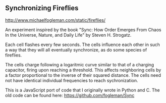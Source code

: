 ## Synchronizing Fireflies

http://www.michaelfogleman.com/static/fireflies/

An experiment inspired by the book "Sync: How Order Emerges From Chaos In the Universe, Nature, and Daily Life" by Steven H. Strogatz.

Each cell flashes every few seconds. The cells influence each other in such a way that they will all eventually synchronize, as do some species of fireflies.

The cells charge following a logaritmic curve similar to that of a charging capacitor, firing upon reaching a threshold. This affects neighboring cells by a factor proportional to the inverse of their squared distance. The cells need not have identical individual frequencies to reach sychronization.

This is a JavaScript port of code that I originally wrote in Python and C. The old code can be found here: https://github.com/fogleman/Sync
